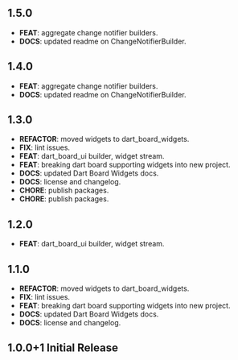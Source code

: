 ## 1.5.0

 - **FEAT**: aggregate change notifier builders.
 - **DOCS**: updated readme on ChangeNotifierBuilder.

## 1.4.0

 - **FEAT**: aggregate change notifier builders.
 - **DOCS**: updated readme on ChangeNotifierBuilder.

## 1.3.0

 - **REFACTOR**: moved widgets to dart_board_widgets.
 - **FIX**: lint issues.
 - **FEAT**: dart_board_ui builder, widget stream.
 - **FEAT**: breaking dart board supporting widgets into new project.
 - **DOCS**: updated Dart Board Widgets docs.
 - **DOCS**: license and changelog.
 - **CHORE**: publish packages.
 - **CHORE**: publish packages.

## 1.2.0

 - **FEAT**: dart_board_ui builder, widget stream.

## 1.1.0

 - **REFACTOR**: moved widgets to dart_board_widgets.
 - **FIX**: lint issues.
 - **FEAT**: breaking dart board supporting widgets into new project.
 - **DOCS**: updated Dart Board Widgets docs.
 - **DOCS**: license and changelog.

## 1.0.0+1 Initial Release

